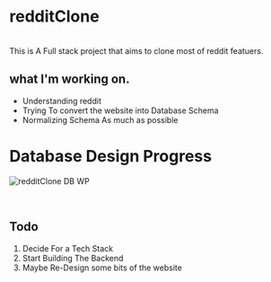 # redditClone
<br />
This is A Full stack project that aims to clone most of reddit featuers. 

## what I'm working on. 

* Understanding reddit
* Trying To convert the website into Database Schema
* Normalizing Schema As much as possible

# Database Design Progress
![redditClone DB WP](https://user-images.githubusercontent.com/78625404/177108790-ccd4bc7b-315d-40ee-860c-240c5b4a4d5b.png)


<br />

## Todo
1. Decide For a Tech Stack
2. Start Building The Backend
3. Maybe Re-Design some bits of the website
